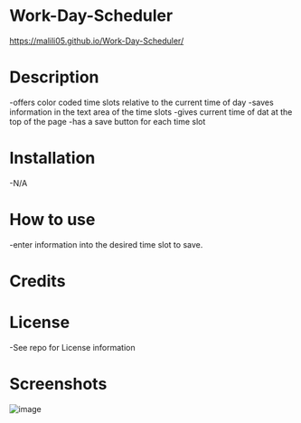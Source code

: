 # Work-Day-Scheduler

https://malili05.github.io/Work-Day-Scheduler/

# Description
-offers color coded time slots relative to the current time of day
-saves information in the text area of the time slots
-gives current time of dat at the top of the page
-has a save button for each time slot

# Installation
  -N/A
# How to use
-enter information into the desired time slot to save. 

# Credits

# License
 -See repo for License information
# Screenshots
![image](https://github.com/Malili05/Work-Day-Scheduler/assets/141981157/16b007e6-56d0-495e-8485-56db4d50d447)
